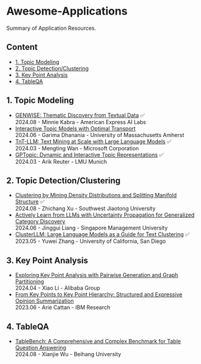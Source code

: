 # Awesome-Applications
Summary of Application Resources.

## Content

- [1. Topic Modeling](#1-topic-modeling)
- [2. Topic Detection/Clustering](#2-topic-detection/clustering)
- [3. Key Point Analysis](3-key-point-analysis)
- [4. TableQA](#4-tableqa)

## 1. Topic Modeling
- [GENWISE: Thematic Discovery from Textual Data](https://aclanthology.org/2024.finnlp-2.8.pdf) ✅  
2024.08 - Minnie Kabra - American Express AI Labs  
- [Interactive Topic Models with Optimal Transport](https://arxiv.org/abs/2406.19928)  
2024.06 - Garima Dhanania - University of Massachusetts Amherst   
- [TnT-LLM: Text Mining at Scale with Large Language Models](https://arxiv.org/pdf/2403.12173) ✅  
2024.03 - Mengting Wan - Microsoft Corporation  
- [GPTopic: Dynamic and Interactive Topic Representations](https://arxiv.org/abs/2403.03628) ✅    
2024.03 - Arik Reuter - LMU Munich  

## 2. Topic Detection/Clustering
- [Clustering by Mining Density Distributions and Splitting Manifold Structure](https://arxiv.org/pdf/2408.10493) ✅   
2024.08 - Zhichang Xu - Southwest Jiaotong University
- [Actively Learn from LLMs with Uncertainty Propagation for Generalized Category Discovery](https://aclanthology.org/2024.naacl-long.434.pdf)  
2024.06 - Jinggui Liang - Singapore Management University 
- [ClusterLLM: Large Language Models as a Guide for Text Clustering](https://arxiv.org/abs/2305.14871) ✅  
2023.05 - Yuwei Zhang - University of California, San Diego  
  
## 3. Key Point Analysis
- [Exploring Key Point Analysis with Pairwise Generation and Graph Partitioning](https://arxiv.org/abs/2404.11384)  
2024.04 - Xiao Li - Alibaba Group  
- [From Key Points to Key Point Hierarchy: Structured and Expressive Opinion Summarization](https://arxiv.org/abs/2306.03853)  
2023.06 - Arie Cattan - IBM Research  

## 4. TableQA
- [TableBench: A Comprehensive and Complex Benchmark for Table Question Answering](https://arxiv.org/abs/2408.09174)  
2024.08 - Xianjie Wu - Beihang University
  
